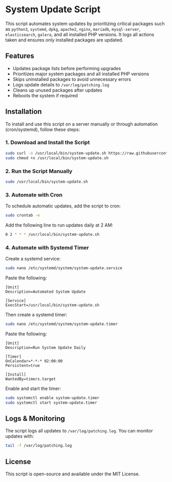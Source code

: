 # System Update Script

This script automates system updates by prioritizing critical packages such as `python3`, `systemd`, `dpkg`, `apache2`, `nginx`, `mariadb`, `mysql-server`, `elasticsearch`, `galera`, and all installed PHP versions. It logs all actions taken and ensures only installed packages are updated.

## Features
- Updates package lists before performing upgrades
- Prioritizes major system packages and all installed PHP versions
- Skips uninstalled packages to avoid unnecessary errors
- Logs update details to `/var/log/patching.log`
- Cleans up unused packages after updates
- Reboots the system if required

## Installation
To install and use this script on a server manually or through automation (cron/systemd), follow these steps:

### 1. Download and Install the Script
```sh
sudo curl -o /usr/local/bin/system-update.sh https://raw.githubusercontent.com/yourrepo/system-update/main/system-update.sh
sudo chmod +x /usr/local/bin/system-update.sh
```

### 2. Run the Script Manually
```sh
sudo /usr/local/bin/system-update.sh
```

### 3. Automate with Cron
To schedule automatic updates, add the script to cron:
```sh
sudo crontab -e
```
Add the following line to run updates daily at 2 AM:
```sh
0 2 * * * /usr/local/bin/system-update.sh
```

### 4. Automate with Systemd Timer
Create a systemd service:
```sh
sudo nano /etc/systemd/system/system-update.service
```
Paste the following:
```
[Unit]
Description=Automated System Update

[Service]
ExecStart=/usr/local/bin/system-update.sh
```

Then create a systemd timer:
```sh
sudo nano /etc/systemd/system/system-update.timer
```
Paste the following:
```
[Unit]
Description=Run System Update Daily

[Timer]
OnCalendar=*-*-* 02:00:00
Persistent=true

[Install]
WantedBy=timers.target
```
Enable and start the timer:
```sh
sudo systemctl enable system-update.timer
sudo systemctl start system-update.timer
```

## Logs & Monitoring
The script logs all updates to `/var/log/patching.log`. You can monitor updates with:
```sh
tail -f /var/log/patching.log
```

## License
This script is open-source and available under the MIT License.
